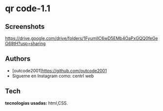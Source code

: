 
# qr code-1.1



## Screenshots


https://drive.google.com/drive/folders/1FyumllC6wD5EMb4OaPxGQQ0feGeG68tH?usp=sharing
## Authors

- [outcode2001]https://github.com/outcode2001
- Sigueme en Instagram como: centrl web

 


## Tech

**tecnologias usadas:** html,CSS.


